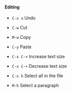 #### Editing

- `C-x u`   Undo
- `C-w`     Cut
- `M-w`     Copy
- `C-y`     Paste

- `C-x C-+` Increase text size
- `C-x C-+` Decrease text size

- `C-x h`   Select all in the file
- `M-h`	    Select a paragraph


